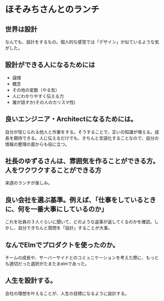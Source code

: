 # ほそみちさんとのランチ

## 世界は設計

なんでも、設計をするもの。個人的な感覚では「デザイン」が似ているような気がした。

## 設計ができる人になるためには

- 論理
- 概念
- その他の変数（やる気）
- 人にわかりやすく伝える力
- 誰が話すか(その人のカリスマ性)

## 良いエンジニア・Architectになるためには。

自分が信じられる他人と作業をする。そうすることで、互いの知識が増える。成長を期待できる。人に伝えるだけでも、きちんと言語化することなので、自分の情報の整理の面からも役に立つ。

## 社長のゆずるさんは、雰囲気を作ることができる方。人をワクワクすることができる方

来週のランチが楽しみ。

## 良い会社を選ぶ基準。例えば、「仕事をしているときに、何を一番大事にしているのか」

これを社員の３人ぐらいに聞いて、どのような返事が返してくるのかを確認。しかし、自分できちんと質問を「設計」することが大事。

## なんでElmでプロダクトを使ったのか。

チームの成長や、サーバーサイドとのコミュニケーションを考えた際に、もっとも適切だった選択がたまたまelmであった。

## 人生を設計する。

会社の理想を叶えることが、人生の目標になるように設計する。
